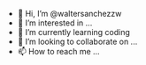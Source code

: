 - 👋 Hi, I’m @waltersanchezzw
- 👀 I’m interested in ...
- 🌱 I’m currently learning coding
- 💞️ I’m looking to collaborate on ...
- 📫 How to reach me ...

<!---
waltersanchezzw/waltersanchezzw is a ✨ special ✨ repository because its `README.md` (this file) appears on your GitHub profile.
You can click the Preview link to take a look at your changes.
--->
